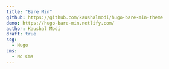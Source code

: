 ```yaml
---
title: "Bare Min"
github: https://github.com/kaushalmodi/hugo-bare-min-theme
demo: https://hugo-bare-min.netlify.com/
author: Kaushal Modi
draft: true
ssg:
  - Hugo
cms:
  - No Cms
---
```

